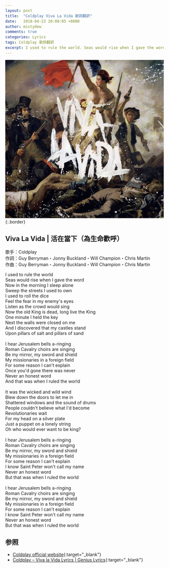 ```yaml
---
layout: post
title:  "Coldplay Viva La Vida 歌詞翻訳"
date:   2018-04-23 20:08:05 +0800
author: mistydew
comments: true
categories: Lyrics
tags: Coldplay 歌詞翻訳
excerpt: I used to rule the world. Seas would rise when I gave the word. Now in the morning I sleep alone. Sweep the streets I used to own.
---
```

![Viva La Vida](/assets/images/cover/misc/Viva%20La%20Vida.jpg){:.border}

## Viva La Vida | 活在當下（為生命歡呼）

歌手：Coldplay<br>
作詞：Guy Berryman・Jonny Buckland・Will Champion・Chris Martin<br>
作曲：Guy Berryman・Jonny Buckland・Will Champion・Chris Martin

I used to rule the world<br>
Seas would rise when I gave the word<br>
Now in the morning I sleep alone<br>
Sweep the streets I used to own<br>
I used to roll the dice<br>
Feel the fear in my enemy's eyes<br>
Listen as the crowd would sing<br>
Now the old King is dead, long live the King<br>
One minute I held the key<br>
Next the walls were closed on me<br>
And I discovered that my castles stand<br>
Upon pillars of salt and pillars of sand<br>
<br>
I hear Jerusalem bells a-ringing<br>
Roman Cavalry choirs are singing<br>
Be my mirror, my sword and shield<br>
My missionaries in a foreign field<br>
For some reason I can't explain<br>
Once you'd gone there was never<br>
Never an honest word<br>
And that was when I ruled the world<br>
<br>
It was the wicked and wild wind<br>
Blew down the doors to let me in<br>
Shattered windows and the sound of drums<br>
People couldn't believe what I'd become<br>
Revolutionaries wait<br>
For my head on a silver plate<br>
Just a puppet on a lonely string<br>
Oh who would ever want to be king?<br>
<br>
I hear Jerusalem bells a-ringing<br>
Roman Cavalry choirs are singing<br>
Be my mirror, my sword and shield<br>
My missionaries in a foreign field<br>
For some reason I can't explain<br>
I know Saint Peter won't call my name<br>
Never an honest word<br>
But that was when I ruled the world<br>
<br>
I hear Jerusalem bells a-ringing<br>
Roman Cavalry choirs are singing<br>
Be my mirror, my sword and shield<br>
My missionaries in a foreign field<br>
For some reason I can't explain<br>
I know Saint Peter won't call my name<br>
Never an honest word<br>
But that was when I ruled the world

## 参照

* [Coldplay official website](https://coldplay.com){:target="_blank"}
* [Coldplay – Viva la Vida Lyrics \| Genius Lyrics](https://genius.com/Coldplay-viva-la-vida-lyrics){:target="_blank"}
